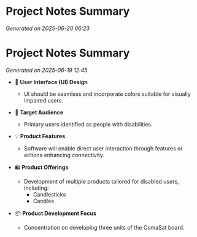 # Project Notes Summary

*Generated on 2025-06-20 06:23*

# Project Notes Summary

*Generated on 2025-06-19 12:45*

- 🎨 **User Interface (UI) Design**
  - UI should be seamless and incorporate colors suitable for visually impaired users.

- 👥 **Target Audience**
  - Primary users identified as people with disabilities.

- 💡 **Product Features**
  - Software will enable direct user interaction through features or actions enhancing connectivity.

- 🛍️ **Product Offerings**
  - Development of multiple products tailored for disabled users, including:
    - Candlesticks
    - Candles

- 📦 **Product Development Focus**
  - Concentration on developing three units of the ComaSat board.